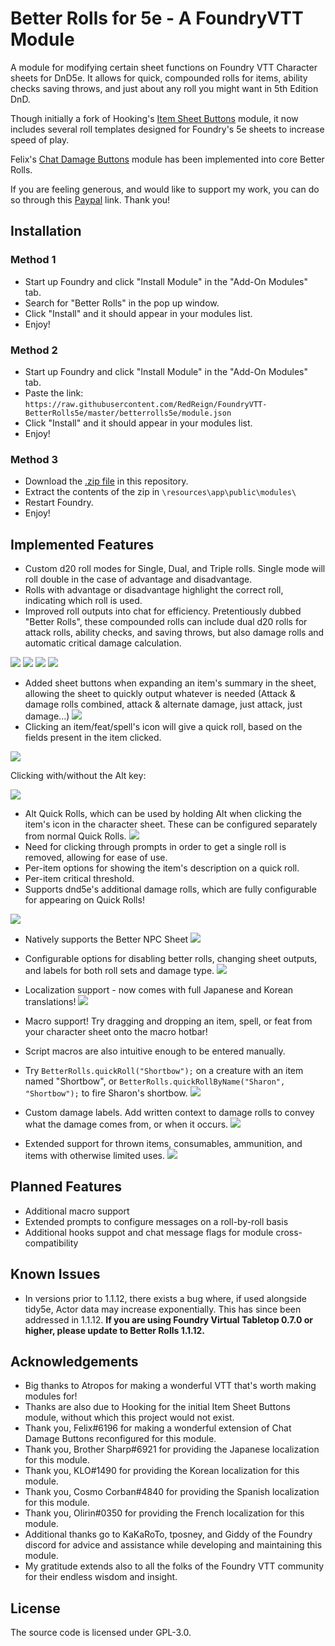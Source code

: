 # Better Rolls for 5e - A FoundryVTT Module
A module for modifying certain sheet functions on Foundry VTT Character sheets for DnD5e. It allows for quick, compounded rolls for items, ability checks saving throws, and just about any roll you might want in 5th Edition DnD.

Though initially a fork of Hooking's [Item Sheet Buttons](https://gitlab.com/hooking/foundry-vtt---item-sheet-buttons) module, it now includes several roll templates designed for Foundry's 5e sheets to increase speed of play.

Felix's [Chat Damage Buttons](https://github.com/syl3r86/chatdamagebuttons-betterrolls) module has been implemented into core Better Rolls. 

If you are feeling generous, and would like to support my work, you can do so through this [Paypal](https://www.paypal.me/RedReignDonate) link. Thank you!

## Installation
### Method 1
- Start up Foundry and click "Install Module" in the "Add-On Modules" tab.
- Search for "Better Rolls" in the pop up window.
- Click "Install" and it should appear in your modules list.
- Enjoy!

### Method 2
- Start up Foundry and click "Install Module" in the "Add-On Modules" tab.
- Paste the link: `https://raw.githubusercontent.com/RedReign/FoundryVTT-BetterRolls5e/master/betterrolls5e/module.json`
- Click "Install" and it should appear in your modules list.
- Enjoy!

### Method 3
- Download the [.zip file](https://github.com/RedReign/FoundryVTT-BetterRolls5e/raw/master/betterrolls5e.zip) in this repository.
- Extract the contents of the zip in `\resources\app\public\modules\`
- Restart Foundry.
- Enjoy!

## Implemented Features
- Custom d20 roll modes for Single, Dual, and Triple rolls. Single mode will roll double in the case of advantage and disadvantage.
- Rolls with advantage or disadvantage highlight the correct roll, indicating which roll is used.
- Improved roll outputs into chat for efficiency. Pretentiously dubbed "Better Rolls", these compounded rolls can include dual d20 rolls for attack rolls, ability checks, and saving throws, but also damage rolls and automatic critical damage calculation.


![](https://i.imgur.com/Pq5HK73.png)
![](https://i.imgur.com/6YzQWG9.png)
![](https://i.imgur.com/pME8Tsz.png)
![](https://i.imgur.com/XO2JUjB.png)
- Added sheet buttons when expanding an item's summary in the sheet, allowing the sheet to quickly output whatever is needed (Attack & damage rolls combined, attack & alternate damage, just attack, just damage...)
![](https://i.imgur.com/uFvpDPw.png)
- Clicking an item/feat/spell's icon will give a quick roll, based on the fields present in the item clicked.

![](https://i.imgur.com/2kNCHdZ.png)

Clicking with/without the Alt key:

![](https://i.imgur.com/Od15JXz.png)

- Alt Quick Rolls, which can be used by holding Alt when clicking the item's icon in the character sheet. These can be configured separately from normal Quick Rolls.
![](https://i.imgur.com/yPzgzEe.png)
- Need for clicking through prompts in order to get a single roll is removed, allowing for ease of use.
- Per-item options for showing the item's description on a quick roll.
- Per-item critical threshold.
- Supports dnd5e's additional damage rolls, which are fully configurable for appearing on Quick Rolls!

![](https://i.imgur.com/FkotJOG.png)
- Natively supports the Better NPC Sheet
![](https://i.imgur.com/qleIQsq.png)
- Configurable options for disabling better rolls, changing sheet outputs, and labels for both roll sets and damage type.
![](https://i.imgur.com/Wd0iT0E.png)
- Localization support - now comes with full Japanese and Korean translations!
![](https://cdn.discordapp.com/attachments/513918036919713802/635495803787542559/unknown.png)

- Macro support! Try dragging and dropping an item, spell, or feat from your character sheet onto the macro hotbar!
- Script macros are also intuitive enough to be entered manually.
- Try `BetterRolls.quickRoll("Shortbow");` on a creature with an item named "Shortbow", or `BetterRolls.quickRollByName("Sharon", "Shortbow");` to fire Sharon's shortbow.
![](https://i.imgur.com/fMMWz3m.gif)
- Custom damage labels. Add written context to damage rolls to convey what the damage comes from, or when it occurs.
![](https://i.imgur.com/L9NTE7G.png)
- Extended support for thrown items, consumables, ammunition, and items with otherwise limited uses.
![](https://i.imgur.com/yQpSJgb.png)

## Planned Features
- Additional macro support
- Extended prompts to configure messages on a roll-by-roll basis
- Additional hooks suppot and chat message flags for module cross-compatibility

## Known Issues
- In versions prior to 1.1.12, there exists a bug where, if used alongside tidy5e, Actor data may increase exponentially. This has since been addressed in 1.1.12. **If you are using Foundry Virtual Tabletop 0.7.0 or higher, please update to Better Rolls 1.1.12.**

## Acknowledgements
- Big thanks to Atropos for making a wonderful VTT that's worth making modules for!
- Thanks are also due to Hooking for the initial Item Sheet Buttons module, without which this project would not exist.
- Thank you, Felix#6196 for making a wonderful extension of Chat Damage Buttons reconfigured for this module.
- Thank you, Brother Sharp#6921 for providing the Japanese localization for this module.
- Thank you, KLO#1490 for providing the Korean localization for this module.
- Thank you, Cosmo Corban#4840 for providing the Spanish localization for this module.
- Thank you, Olirin#0350 for providing the French localization for this module.
- Additional thanks go to KaKaRoTo, tposney, and Giddy of the Foundry discord for advice and assistance while developing and maintaining this module.
- My gratitude extends also to all the folks of the Foundry VTT community for their endless wisdom and insight.

## License
The source code is licensed under GPL-3.0.

